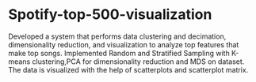 # Spotify-top-500-visualization
Developed a system that performs data clustering and decimation, dimensionality reduction, and visualization to analyze top features that make top songs.
Implemented Random and Stratified Sampling with K-means clustering,PCA for dimensionality reduction and MDS on dataset.
The data is visualized with the help of scatterplots and scatterplot matrix.
